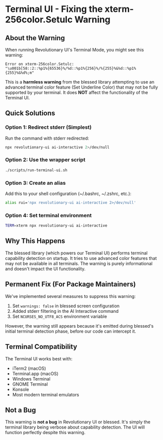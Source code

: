# Terminal UI - Fixing the xterm-256color.Setulc Warning

## About the Warning

When running Revolutionary UI's Terminal Mode, you might see this warning:

```
Error on xterm-256color.Setulc:
"\u001b[58::2::%p1%{65536}%/%d::%p1%{256}%/%{255}%&%d::%p1%{255}%&%d%;m"
```

This is a **harmless warning** from the blessed library attempting to use an advanced terminal color feature (Set Underline Color) that may not be fully supported by your terminal. It does **NOT** affect the functionality of the Terminal UI.

## Quick Solutions

### Option 1: Redirect stderr (Simplest)
Run the command with stderr redirected:
```bash
npx revolutionary-ui ai-interactive 2>/dev/null
```

### Option 2: Use the wrapper script
```bash
./scripts/run-terminal-ui.sh
```

### Option 3: Create an alias
Add this to your shell configuration (~/.bashrc, ~/.zshrc, etc.):
```bash
alias rui='npx revolutionary-ui ai-interactive 2>/dev/null'
```

### Option 4: Set terminal environment
```bash
TERM=xterm npx revolutionary-ui ai-interactive
```

## Why This Happens

The blessed library (which powers our Terminal UI) performs terminal capability detection on startup. It tries to use advanced color features that may not be available in all terminals. The warning is purely informational and doesn't impact the UI functionality.

## Permanent Fix (For Package Maintainers)

We've implemented several measures to suppress this warning:
1. Set `warnings: false` in blessed screen configuration
2. Added stderr filtering in the AI Interactive command
3. Set `NCURSES_NO_UTF8_ACS` environment variable

However, the warning still appears because it's emitted during blessed's initial terminal detection phase, before our code can intercept it.

## Terminal Compatibility

The Terminal UI works best with:
- iTerm2 (macOS)
- Terminal.app (macOS)
- Windows Terminal
- GNOME Terminal
- Konsole
- Most modern terminal emulators

## Not a Bug

This warning is **not a bug** in Revolutionary UI or blessed. It's simply the terminal library being verbose about capability detection. The UI will function perfectly despite this warning.